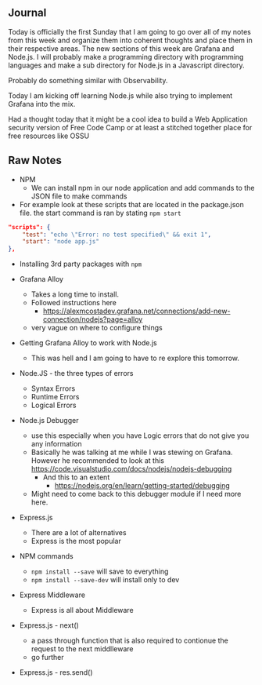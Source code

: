 ## Journal

Today is officially the first Sunday that I am going to go over all of my notes from this week and organize them into coherent thoughts and place them in their respective areas. The new sections of this week are Grafana and Node.js. I will probably make a programming directory with programming languages and make a sub directory for Node.js in a Javascript directory. 

Probably do something similar with Observability.

Today I am kicking off learning Node.js while also trying to implement Grafana into the mix.

Had a thought today that it might be a cool idea to build a Web Application security version of Free Code Camp or at least a stitched together place for free resources like OSSU 
## Raw Notes
- NPM
	- We can install npm in our node application and add commands to the JSON file to make commands
- For example look at these scripts that are located in the package.json file. the start command is ran by stating `npm start` 
```JSON
"scripts": {
	"test": "echo \"Error: no test specified\" && exit 1",
	"start": "node app.js"
},
```


- Installing 3rd party packages with `npm` 

- Grafana Alloy
	- Takes a long time to install.
	- Followed instructions here
		- https://alexmcostadev.grafana.net/connections/add-new-connection/nodejs?page=alloy
	- very vague on where to configure things
- Getting Grafana Alloy to work with Node.js
	- This was hell and I am going to have to re explore this tomorrow.

- Node.JS - the three types of errors
	- Syntax Errors
	- Runtime Errors
	- Logical Errors

- Node.js Debugger
	- use this especially when you have Logic errors that do not give you any information
	- Basically he was talking at me while I was stewing on Grafana. However he recommended to look at this https://code.visualstudio.com/docs/nodejs/nodejs-debugging
		- And this to an extent
			- https://nodejs.org/en/learn/getting-started/debugging
	- Might need to come back to this debugger module if I need more here.

- Express.js
	- There are a lot of alternatives
	- Express is the most popular

- NPM commands
	- `npm install --save` will save to everything
	- `npm install --save-dev` will install only to dev

- Express Middleware
	- Express is all about Middleware 

- Express.js - next()
	- a pass through function that is also required to contionue the request to the next middlleware
	- go further

- Express.js - res.send()

